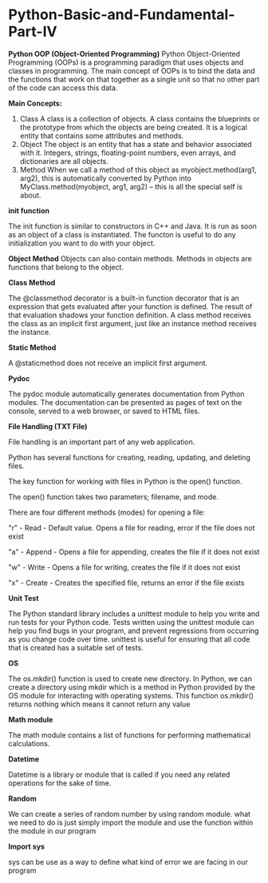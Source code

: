 # Python-Basic-and-Fundamental-Part-IV

**Python OOP (Object-Oriented Programming)**
Python Object-Oriented Programming (OOPs) is a programming paradigm that uses objects and classes in programming. The main concept of OOPs is to bind the data and the functions that work on that together as a single unit so that no other part of the code can access this data.

**Main Concepts:**

1. Class
A class is a collection of objects. A class contains the blueprints or the prototype from which the objects are being created. It is a logical entity that contains some attributes and methods.
2. Object
The object is an entity that has a state and behavior associated with it. Integers, strings, floating-point numbers, even arrays, and dictionaries are all objects. 
3. Method
When we call a method of this object as myobject.method(arg1, arg2), this is automatically converted by Python into MyClass.method(myobject, arg1, arg2) – this is all the special self is about.

**init function**

The init function is similar to constructors in C++ and Java. It is run as soon as an object of a class is instantiated. The functon is useful to do any initialization you want to do with your object.

**Object Method**
Objects can also contain methods. Methods in objects are functions that belong to the object.

**Class Method**

The @classmethod decorator is a built-in function decorator that is an expression that gets evaluated after your function is defined. The result of that evaluation shadows your function definition. A class method receives the class as an implicit first argument, just like an instance method receives the instance.

**Static Method**

A @staticmethod does not receive an implicit first argument.

**Pydoc**

The pydoc module automatically generates documentation from Python modules. The documentation can be presented as pages of text on the console, served to a web browser, or saved to HTML files.

**File Handling (TXT File)**

File handling is an important part of any web application.

Python has several functions for creating, reading, updating, and deleting files.

The key function for working with files in Python is the open() function.

The open() function takes two parameters; filename, and mode.

There are four different methods (modes) for opening a file:

"r" - Read - Default value. Opens a file for reading, error if the file does not exist

"a" - Append - Opens a file for appending, creates the file if it does not exist

"w" - Write - Opens a file for writing, creates the file if it does not exist

"x" - Create - Creates the specified file, returns an error if the file exists

**Unit Test**

The Python standard library includes a unittest module to help you write and run tests for your Python code. Tests written using the unittest module can help you find bugs in your program, and prevent regressions from occurring as you change code over time. unittest is useful for ensuring that all code that is created has a suitable set of tests.

**OS**

The os.mkdir() function is used to create new directory. In Python, we can create a directory using mkdir which is a method in Python provided by the OS module for interacting with operating systems. This function os.mkdir() returns nothing which means it cannot return any value

**Math module**

The math module contains a list of functions for performing mathematical calculations.

**Datetime**

Datetime is a library or module that is called if you need any related operations for the sake of time.

**Random**

We can create a series of random number by using random module. what we need to do is just simply import the module and use the function within the module in our program

**Import sys**

sys can be use as a way to define what kind of error we are facing in our program
